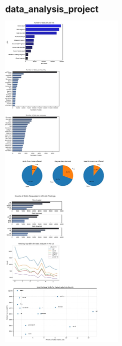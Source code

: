 # data_analysis_project
![Final Graphs](https://github.com/yashvishah-20/data_analysis_project/raw/6027e28ba57d897123060893d2d2ea17bd503405/final%20graphs.jpg)



